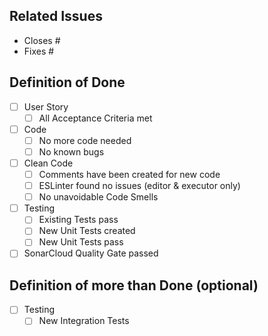 ## Related Issues

- Closes #
- Fixes #

## Definition of Done

- [ ] User Story
  - [ ] All Acceptance Criteria met
- [ ] Code
  - [ ] No more code needed
  - [ ] No known bugs
- [ ] Clean Code
  - [ ] Comments have been created for new code
  - [ ] ESLinter found no issues (editor & executor only)
  - [ ] No unavoidable Code Smells
- [ ] Testing
  - [ ] Existing Tests pass
  - [ ] New Unit Tests created
  - [ ] New Unit Tests pass
- [ ] SonarCloud Quality Gate passed

## Definition of more than Done (optional)

- [ ] Testing
  - [ ] New Integration Tests